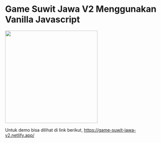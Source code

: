 # Game Suwit Jawa V2 Menggunakan Vanilla Javascript
<img width="300" src="https://upload.wikimedia.org/wikipedia/commons/thumb/9/99/Unofficial_JavaScript_logo_2.svg/480px-Unofficial_JavaScript_logo_2.svg.png">
<p>Untuk demo bisa dilihat di link berikut, <a href="https://game-suwit-jawa-v2.netlify.app/">https://game-suwit-jawa-v2.netlify.app/</a></p>
